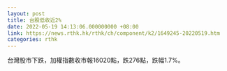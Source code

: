 ```yaml
---
layout: post
title: 台股低收近2%
date: 2022-05-19 14:13:06.000000000 +08:00
link: https://news.rthk.hk/rthk/ch/component/k2/1649245-20220519.htm
categories: rthk
---
```


台灣股市下跌，加權指數收市報16020點，跌276點，跌幅1.7%。
